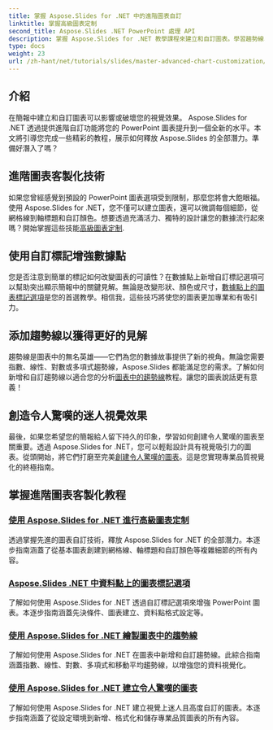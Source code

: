 ```yaml
---
title: 掌握 Aspose.Slides for .NET 中的進階圖表自訂
linktitle: 掌握高級圖表定制
second_title: Aspose.Slides .NET PowerPoint 處理 API
description: 掌握 Aspose.Slides for .NET 教學課程來建立和自訂圖表。學習趨勢線、標記和令人驚嘆的數據視覺化的高級技術。
type: docs
weight: 23
url: /zh-hant/net/tutorials/slides/master-advanced-chart-customization/
---
```

## 介紹

在簡報中建立和自訂圖表可以影響或破壞您的視覺效果。 Aspose.Slides for .NET 透過提供進階自訂功能將您的 PowerPoint 圖表提升到一個全新的水平。本文將引導您完成一些精彩的教程，展示如何釋放 Aspose.Slides 的全部潛力。準備好潛入了嗎？

## 進階圖表客製化技術

如果您曾經感覺到預設的 PowerPoint 圖表選項受到限制，那麼您將會大飽眼福。使用 Aspose.Slides for .NET，您不僅可以建立圖表，還可以微調每個細節，從網格線到軸標題和自訂顏色。想要透過充滿活力、獨特的設計讓您的數據流行起來嗎？開始掌握這些技能[高級圖表定制](./advanced-chart-customization/).

## 使用自訂標記增強數據點

您是否注意到簡單的標記如何改變圖表的可讀性？在數據點上新增自訂標記選項可以幫助突出顯示簡報中的關鍵見解。無論是改變形狀、顏色或尺寸，[數據點上的圖表標記選項](./chart-marker-options/)是您的首選教學。相信我，這些技巧將使您的圖表更加專業和有吸引力。

## 添加趨勢線以獲得更好的見解

趨勢線是圖表中的無名英雄——它們為您的數據故事提供了新的視角。無論您需要指數、線性、對數或多項式趨勢線，Aspose.Slides 都能滿足您的需求。了解如何新增和自訂趨勢線以適合您的分析[圖表中的趨勢線](./trend-lines-in-charts/)教程。讓您的圖表說話更有意義！

## 創造令人驚嘆的迷人視覺效果

最後，如果您希望您的簡報給人留下持久的印象，學習如何創建令人驚嘆的圖表至關重要。透過 Aspose.Slides for .NET，您可以輕鬆設計具有視覺吸引力的圖表。從頭開始，將它們打磨至完美[創建令人驚嘆的圖表](./create-stunning-chart/)。這是您實現專業品質視覺化的終極指南。

## 掌握進階圖表客製化教程
### [使用 Aspose.Slides for .NET 進行高級圖表定制](./advanced-chart-customization/)
透過掌握先進的圖表自訂技術，釋放 Aspose.Slides for .NET 的全部潛力。本逐步指南涵蓋了從基本圖表創建到網格線、軸標題和自訂顏色等複雜細節的所有內容。
### [Aspose.Slides .NET 中資料點上的圖表標記選項](./chart-marker-options/)
了解如何使用 Aspose.Slides for .NET 透過自訂標記選項來增強 PowerPoint 圖表。本逐步指南涵蓋先決條件、圖表建立、資料點格式設定等。
### [使用 Aspose.Slides for .NET 繪製圖表中的趨勢線](./trend-lines-in-charts/)
了解如何使用 Aspose.Slides for .NET 在圖表中新增和自訂趨勢線。此綜合指南涵蓋指數、線性、對數、多項式和移動平均趨勢線，以增強您的資料視覺化。
### [使用 Aspose.Slides for .NET 建立令人驚嘆的圖表](./create-stunning-chart/)
了解如何使用 Aspose.Slides for .NET 建立視覺上迷人且高度自訂的圖表。本逐步指南涵蓋了從設定環境到新增、格式化和儲存專業品質圖表的所有內容。